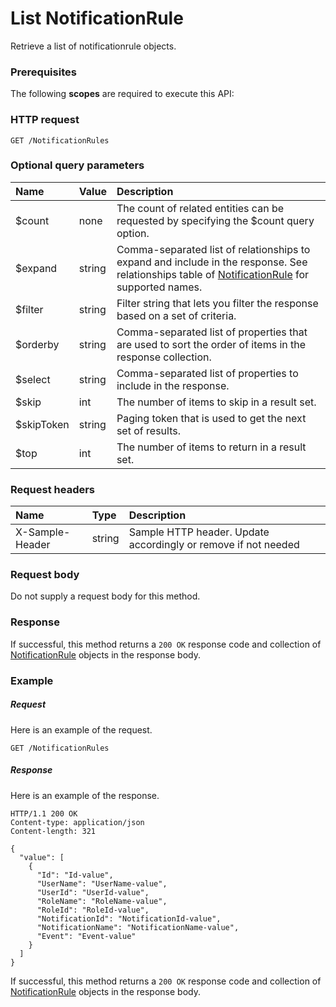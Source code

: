 # List NotificationRule

Retrieve a list of notificationrule objects.
### Prerequisites
The following **scopes** are required to execute this API: 
### HTTP request
<!-- { "blockType": "ignored" } -->
```http
GET /NotificationRules
```
### Optional query parameters
|Name|Value|Description|
|:---------------|:--------|:-------|
|$count|none|The count of related entities can be requested by specifying the $count query option.|
|$expand|string|Comma-separated list of relationships to expand and include in the response. See relationships table of [NotificationRule](../resources/notificationrule.md) for supported names. |
|$filter|string|Filter string that lets you filter the response based on a set of criteria.|
|$orderby|string|Comma-separated list of properties that are used to sort the order of items in the response collection.|
|$select|string|Comma-separated list of properties to include in the response.|
|$skip|int|The number of items to skip in a result set.|
|$skipToken|string|Paging token that is used to get the next set of results.|
|$top|int|The number of items to return in a result set.|

### Request headers
| Name       | Type | Description|
|:-----------|:------|:----------|
| X-Sample-Header  | string  | Sample HTTP header. Update accordingly or remove if not needed|

### Request body
Do not supply a request body for this method.
### Response
If successful, this method returns a `200 OK` response code and collection of [NotificationRule](../resources/notificationrule.md) objects in the response body.
### Example
##### Request
Here is an example of the request.
<!-- {
  "blockType": "request",
  "name": "get_notificationrules"
}-->
```http
GET /NotificationRules
```
##### Response
Here is an example of the response.
<!-- {
  "blockType": "response",
  "truncated": false,
  "@odata.type": "microsoft.graph.notificationrule",
  "isCollection": true
} -->
```http
HTTP/1.1 200 OK
Content-type: application/json
Content-length: 321

{
  "value": [
    {
      "Id": "Id-value",
      "UserName": "UserName-value",
      "UserId": "UserId-value",
      "RoleName": "RoleName-value",
      "RoleId": "RoleId-value",
      "NotificationId": "NotificationId-value",
      "NotificationName": "NotificationName-value",
      "Event": "Event-value"
    }
  ]
}
```
If successful, this method returns a `200 OK` response code and collection of [NotificationRule](../resources/notificationrule.md) objects in the response body.

<!-- uuid: 76b1ff45-ed7d-47ec-a582-6fb932d30953
2015-10-19 08:46:46 UTC -->
<!-- {
  "type": "#page.annotation",
  "description": "List NotificationRule",
  "keywords": "",
  "section": "documentation",
  "tocPath": ""
}-->